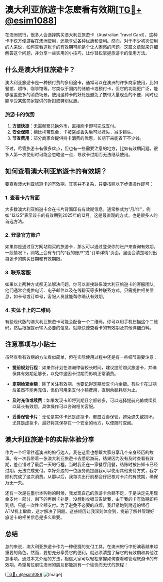 # 澳大利亚旅遊卡怎麽看有效期[[TG💪+ @esim1088](https://t.me/s/esim1088)]

在澳洲旅行，很多人会选择购买澳大利亚旅遊卡（Australian Travel Card），这种卡不仅方便游客在澳洲使用，还能享受各种优惠和便利。然而，对于不少初次使用的人来说，如何查看这张卡的有效期可能是个让人困惑的问题。这篇文章就来详细解答这个问题，并分享一些实用的小技巧，让你轻松掌握旅游卡的使用方法。

## 什么是澳大利亚旅遊卡？

澳大利亚旅遊卡是一种预付费的多用途卡，通常可以在澳洲的许多商家使用，比如餐馆、超市、咖啡馆等。它类似于国内的储值卡或预付卡，但它的功能更广泛，能够覆盖更多的消费场景。使用这种卡的好处是避免了携带大量现金的不便，同时也能享受某些商家提供的折扣或特别优惠。

### 旅游卡的优势

1. **方便快捷**：无需频繁兑换外币，直接刷卡即可完成支付。
2. **安全保障**：相比携带现金，卡被盗或丢失后可以挂失，减少损失。
3. **节省费用**：部分商家会提供持卡消费的优惠，长期下来能省下不少钱。

不过，尽管旅游卡有很多优点，但也有一些需要注意的地方，比如有效期问题。很多人第一次使用时可能会忽略这一点，导致卡过期而无法继续使用。

## 如何查看澳大利亚旅遊卡的有效期？

要查看澳大利亚旅遊卡的有效期，其实并不复杂，只要按照以下步骤操作即可：

### 1. 查看卡片背面

大多数澳大利亚旅遊卡会在卡片背面印有有效期信息。通常格式为“月/年”，例如“12/25”表示该卡的有效期到2025年的12月。这是最直观的方式，也是很多人的首选方法。

### 2. 登录官方账户

如果你是通过官方网站购买的旅游卡，那么可以通过登录你的账户来查询有效期。一般情况下，网站上会有专门的“我的账户”或“订单详情”页面，里面会清楚地列出每张卡的购买日期和有效期限。

### 3. 联系客服

如果以上两种方式都无法解决问题，你可以直接联系澳大利亚旅遊卡的客服团队。他们通常会提供电话、电子邮件以及在线聊天等多种联系方式。只需提供相关信息，如卡号或订单号，客服人员就能帮你确认有效期。

### 4. 实体卡上的二维码

有些现代版的澳大利亚旅遊卡可能会配备一个二维码。你可以用手机扫描这个二维码，然后根据提示输入必要的信息，就能快速查看卡的有效期及其他详细资料。

## 注意事项与小贴士

虽然查看有效期的方法看似简单，但在实际使用过程中还是有一些细节需要注意：

- **提前规划行程**：如果你计划在澳洲停留较长时间，建议提前购买旅游卡，并确保其有效期足够长，以免中途因卡过期而影响正常消费。
  
- **定期检查余额**：除了关注有效期，也要记得定期检查卡内余额。有些卡在过期后虽然不能再充值，但仍可用来支付小额费用，直到余额耗尽为止。

- **及时充值或续费**：如果发现卡即将到期且余额较多，可以选择提前充值或续费以延长有效期。具体操作可以咨询相关客服。

- **妥善保管卡片**：无论是实体卡还是虚拟卡，都应妥善保管，避免遗失或损坏。尤其是虚拟卡，最好将其保存在一个安全的地方，以便随时查阅。

## 澳大利亚旅遊卡的实际体验分享

作为一个经常往返澳洲的旅行达人，我在这里也想跟大家分享几个亲身经历的故事。有一次我带着一张澳大利亚旅遊卡去悉尼游玩，结果因为没有及时查看有效期，差点错过了最后一天的行程。当时我正在一家餐厅用餐，结账时被告知卡已经过期，无法完成支付。幸好旁边的一位服务员提醒我可以使用其他支付方式，我才顺利完成了这次消费。从那以后，我每次出行前都会仔细核对卡片的有效期，确保万无一失。

还有一次是在墨尔本购物的时候，我发现自己的旅游卡余额不足，于是决定先用现金支付一部分，剩下的再刷卡补足。没想到收银员告诉我，由于我的卡有效期即将到期，只能一次性全额支付。为了避免不必要的麻烦，我赶紧跑到附近的银行ATM机上取款，这才解决了问题。这些经历让我深刻体会到，提前了解并管理好旅游卡的相关信息是多么重要。

## 总结

总的来说，澳大利亚旅遊卡作为一种便捷的支付工具，在澳洲旅行中扮演着越来越重要的角色。然而，要想充分享受它的便利，就必须清楚了解它的有效期和其他注意事项。通过本文介绍的方法，相信大家可以轻松掌握如何查看和管理旅游卡的有效期。希望每位前往澳洲的朋友都能拥有一个愉快而无忧的旅程！

[[TG💪+ @esim1088](https://t.me/s/esim1088) ![Image](https://i.postimg.cc/4NQfJmqS/Snipaste-2025-05-13-00-14-12.png)]